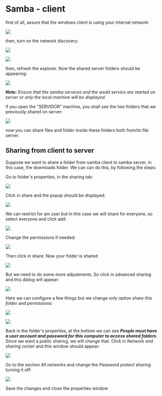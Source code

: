 # Samba - client

first of all, assure that the windows client is using your internal network:

![](https://github.com/lucaschf/Internet-Service-Management-and-Configuration/blob/main/images/server/samba-client-network-config-1.png)

then, turn on the network discovery:

![](https://github.com/lucaschf/Internet-Service-Management-and-Configuration/blob/main/images/server/samba-turn-on-network-discovery-step-1.png)

![](https://github.com/lucaschf/Internet-Service-Management-and-Configuration/blob/main/images/server/samba-turn-on-network-discovery-step-2.png)

then, refresh the explorer. Now the shared server folders should be appearing:

![](https://github.com/lucaschf/Internet-Service-Management-and-Configuration/blob/main/images/server/samba-network-sharing-1.png)

***Note:** Ensure that the samba services and the wsdd service are started on server or only the local machine will be displayed.*

if you open the "SERVIDOR" machine, you shall see the two folders that we previously shared on server:

![](https://github.com/lucaschf/Internet-Service-Management-and-Configuration/blob/main/images/server/samba-server-shared-folders.png)

now you can share files and folder inside these folders both from/to file server.

## Sharing from client to server

Suppose we want to share a folder from samba client to samba server, in this case, the downloads folder. We can can do this, by following the steps:

Go to folder's properties, in the sharing tab:

![](https://github.com/lucaschf/Internet-Service-Management-and-Configuration/blob/main/images/server/samba-sharing-from-client-step-1.png)

Click in share and the popup should be displayed:

![](https://github.com/lucaschf/Internet-Service-Management-and-Configuration/blob/main/images/server/samba-sharing-from-client-step-2.png)

We can restrict for am user but in this case we will share for everyone, so select everyone and click add:

![](https://github.com/lucaschf/Internet-Service-Management-and-Configuration/blob/main/images/server/samba-sharing-from-client-step-3.png)

Change the permissions if needed:

![](https://github.com/lucaschf/Internet-Service-Management-and-Configuration/blob/main/images/server/samba-sharing-from-client-step-4.png)

Then click in share. Now your folder is shared:

![](https://github.com/lucaschf/Internet-Service-Management-and-Configuration/blob/main/images/server/samba-sharing-from-client-step-5.png)

But we need to do some more adjustments. So click in advanced sharing and this dialog will appear:

![](https://github.com/lucaschf/Internet-Service-Management-and-Configuration/blob/main/images/server/samba-sharing-from-client-step-6.png)

Here we can configure a few things but we change only option *share this folder* and *permissions*:

![](https://github.com/lucaschf/Internet-Service-Management-and-Configuration/blob/main/images/server/samba-sharing-from-client-step-7.png)

![](https://github.com/lucaschf/Internet-Service-Management-and-Configuration/blob/main/images/server/samba-sharing-from-client-step-10.png)

Back in the folder's properties, at the bottom we can see ***People must have a user account and password for this computer to access shared folders***. Since we want a public sharing, we will change that. Click in *Network and sharing center* and this window should appear:

![](https://github.com/lucaschf/Internet-Service-Management-and-Configuration/blob/main/images/server/samba-sharing-from-client-step-8.png)

Go to the section *All networks* and change the *Password protect sharing* turning it off:

![](https://github.com/lucaschf/Internet-Service-Management-and-Configuration/blob/main/images/server/samba-sharing-from-client-step-9.png)

Save the changes and close the properties window